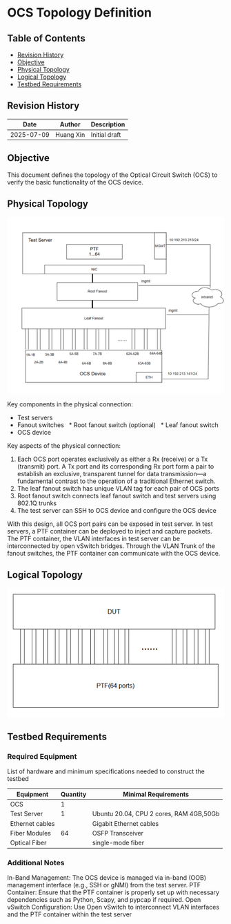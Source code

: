 # OCS Topology Definition

## Table of Contents
  * [Revision History](#revision-history)
  * [Objective](#objective)
  * [Physical Topology](#physical-topology)
  * [Logical Topology](#logical-topology)
  * [Testbed Requirements](#testbed-requirements)

## Revision History

| Date       | Author    | Description   |
| ---------- | --------- | ------------- |
| 2025-07-09 | Huang Xin | Initial draft |

## Objective
This document defines the topology of the Optical Circuit Switch (OCS) to verify the basic functionality of the OCS device. 

## Physical Topology
![OCS Topology](./img/testbed-ocs_topology.png)

Key components in the physical connection: 
* Test servers
* Fanout switches
  *     Root fanout switch (optional)
  *     Leaf fanout switch
* OCS device

Key aspects of the physical connection:
1. Each OCS port operates exclusively as either a Rx (receive) or a Tx (transmit) port. A Tx port and its corresponding Rx port form a pair to establish an exclusive, transparent tunnel for data transmission—a fundamental contrast to the operation of a traditional Ethernet switch.
2. The leaf fanout switch has unique VLAN tag for each pair of OCS ports
3. Root fanout switch connects leaf fanout switch and test servers using 802.1Q trunks
4. The test server can SSH to OCS device and configure the OCS device 

With this design, all OCS  port pairs can be exposed in test server. In test servers, a PTF container can be deployed to inject and capture packets. The PTF container, the VLAN interfaces in test server can be interconnected by open vSwitch bridges. Through the VLAN Trunk of the fanout switches, the PTF container can communicate with the OCS device.

## Logical Topology

![OCS Logical Topology](./img/testbed-ocs_logic_topo.png)

## Testbed Requirements

### Required Equipment
List of hardware and minimum specifications needed to construct the testbed

| Equipment       | Quantity | Minimal Requirements                    |
| --------------- | -------- | --------------------------------------- |
| OCS             | 1        |                                         |
| Test Server     | 1        | Ubuntu 20.04, CPU 2 cores, RAM 4GB,50Gb |
| Ethernet cables |          | Gigabit Ethernet cables                 |
| Fiber Modules   | 64       | OSFP Transceiver                        |
| Optical Fiber   |          | single-mode fiber                       |

### Additional Notes
In-Band Management: The OCS device is managed via in-band (OOB) management interface (e.g., SSH or gNMI) from the test server.
PTF Container: Ensure that the PTF container is properly set up with necessary dependencies such as Python, Scapy, and pypcap if required.
Open vSwitch Configuration: Use Open vSwitch to interconnect VLAN interfaces and the PTF container within the test server